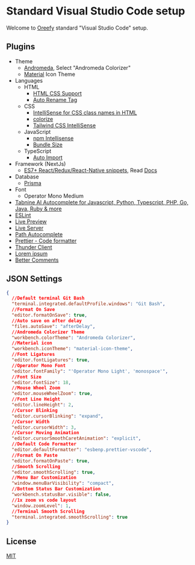 # Standard Visual Studio Code setup

Welcome to [Oreefy](https://www.oreefy.com/) standard "Visual Studio Code" setup.

## Plugins

- Theme
  - [Andromeda](https://marketplace.visualstudio.com/items?itemName=EliverLara.andromeda), Select "Andromeda Colorizer"
  - [Material](https://marketplace.visualstudio.com/items?itemName=PKief.material-icon-theme) Icon Theme
- Languages
  - HTML
    - [HTML CSS Support](https://marketplace.visualstudio.com/items?itemName=ecmel.vscode-html-css)
    - [Auto Rename Tag](https://marketplace.visualstudio.com/items?itemName=steoates.autoimport)
  - CSS
    - [IntelliSense for CSS class names in HTML](https://marketplace.visualstudio.com/items?itemName=Zignd.html-css-class-completion)
    - [colorize](https://marketplace.visualstudio.com/items?itemName=kamikillerto.vscode-colorize)
    - [Tailwind CSS IntelliSense](https://marketplace.visualstudio.com/items?itemName=bradlc.vscode-tailwindcss)
  - JavaScript
    - [npm Intellisense](https://marketplace.visualstudio.com/items?itemName=christian-kohler.npm-intellisense)
    - [Bundle Size](https://marketplace.visualstudio.com/items?itemName=ambar.bundle-size)
  - TypeScript
    - [Auto Import](https://marketplace.visualstudio.com/items?itemName=steoates.autoimport)
- Framework (NextJs)
  - [ES7+ React/Redux/React-Native snippets](https://marketplace.visualstudio.com/items?itemName=dsznajder.es7-react-js-snippets), Read [Docs](https://github.com/ults-io/vscode-react-javascript-snippets/blob/HEAD/docs/Snippets.md)
- Database
  - [Prisma](https://marketplace.visualstudio.com/items?itemName=Prisma.prisma)
- Font
  - Operator Mono Medium
- [Tabnine AI Autocomplete for Javascript, Python, Typescript, PHP, Go, Java, Ruby & more](https://marketplace.visualstudio.com/items?itemName=TabNine.tabnine-vscode)
- [ESLint](https://marketplace.visualstudio.com/items?itemName=dbaeumer.vscode-eslint)
- [Live Preview](https://marketplace.visualstudio.com/items?itemName=ms-vscode.live-server)
- [Live Server](https://marketplace.visualstudio.com/items?itemName=ritwickdey.LiveServer)
- [Path Autocomplete](https://marketplace.visualstudio.com/items?itemName=ionutvmi.path-autocomplete)
- [Prettier - Code formatter](https://marketplace.visualstudio.com/items?itemName=esbenp.prettier-vscode)
- [Thunder Client](https://marketplace.visualstudio.com/items?itemName=rangav.vscode-thunder-client)
- [Lorem ipsum](https://marketplace.visualstudio.com/items?itemName=Tyriar.lorem-ipsum)
- [Better Comments](https://marketplace.visualstudio.com/items?itemName=aaron-bond.better-comments)

## JSON Settings

```json
{
  //Default terminal Git Bash
  "terminal.integrated.defaultProfile.windows": "Git Bash",
  //Format On Save
  "editor.formatOnSave": true,
  //Auto save on after delay
  "files.autoSave": "afterDelay",
  //Andromeda Colorizer Theme
  "workbench.colorTheme": "Andromeda Colorizer",
  //Material icon
  "workbench.iconTheme": "material-icon-theme",
  //Font Ligatures
  "editor.fontLigatures": true,
  //Operator Mono Font
  "editor.fontFamily": "'Operator Mono Light', 'monospace'",
  //Font Size
  "editor.fontSize": 18,
  //Mouse Wheel Zoom
  "editor.mouseWheelZoom": true,
  //Font Line Height
  "editor.lineHeight": 2,
  //Cursor Blinking
  "editor.cursorBlinking": "expand",
  //Cursor Width
  "editor.cursorWidth": 3,
  //Cursor Moving Animation
  "editor.cursorSmoothCaretAnimation": "explicit",
  //Default Code Formatter
  "editor.defaultFormatter": "esbenp.prettier-vscode",
  //Format On Paste
  "editor.formatOnPaste": true,
  //Smooth Scrolling
  "editor.smoothScrolling": true,
  //Menu Bar Customization
  "window.menuBarVisibility": "compact",
  //Bottom Status Bar Customization
  "workbench.statusBar.visible": false,
  //1x zoom vs code layout
  "window.zoomLevel": 1,
  //Terminal Smooth Scrolling
  "terminal.integrated.smoothScrolling": true
}
```

## License

[MIT](https://choosealicense.com/licenses/mit/)
